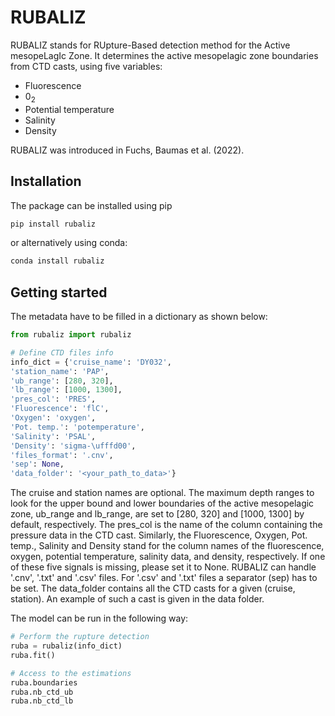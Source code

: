 # RUBALIZ

RUBALIZ stands for RUpture-Based detection method for the Active mesopeLagIc Zone.
It determines the active mesopelagic zone boundaries from CTD casts, using five variables:
- Fluorescence
- 0<sub>2</sub>
- Potential temperature
- Salinity
- Density

RUBALIZ was introduced in Fuchs, Baumas et al. (2022).

## Installation
The package can be installed using pip
```python
pip install rubaliz
```

or alternatively using conda:
```python
conda install rubaliz
```

## Getting started
The metadata have to be filled in a dictionary as shown below:

```python
from rubaliz import rubaliz

# Define CTD files info
info_dict = {'cruise_name': 'DY032',
'station_name': 'PAP',
'ub_range': [280, 320],
'lb_range': [1000, 1300],
'pres_col': 'PRES',
'Fluorescence': 'flC',
'Oxygen': 'oxygen',
'Pot. temp.': 'potemperature',
'Salinity': 'PSAL',   
'Density': 'sigma-\ufffd00',
'files_format': '.cnv',
'sep': None,
'data_folder': '<your_path_to_data>'}
```

The cruise and station names are optional.
The maximum depth ranges to look for the upper bound and lower boundaries of the active mesopelagic zone, ub_range and lb_range, are set to [280, 320] and [1000, 1300] by default, respectively.
The pres_col is the name of the column containing the pressure data in the CTD cast.
Similarly, the Fluorescence, Oxygen, Pot. temp., Salinity and Density stand for the column names of the fluorescence, oxygen, potential temperature, salinity data, and density, respectively.
If one of these five signals is missing, please set it to None.
RUBALIZ can handle '.cnv', '.txt' and '.csv' files. For '.csv' and '.txt' files a separator (sep) has to be set.
The data_folder contains all the CTD casts for a given (cruise, station). An example of such a cast is given in the data folder.

The model can be run in the following way:
```python
# Perform the rupture detection
ruba = rubaliz(info_dict)
ruba.fit()

# Access to the estimations
ruba.boundaries
ruba.nb_ctd_ub
ruba.nb_ctd_lb
```

